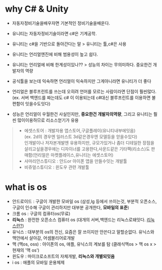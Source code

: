 # why C# & Unity

* 자동자정비기술을배우자면 기본적인 정비기술을배운다.

* 유니티는 자동자정비기술이라면 c#은 기계공학.

* 유니티는 c#을 기반으로 돌아간다는 말 > 유니티는 툴,c#은 사용

* 유니티는 언리얼엔진에 비해 범용성이 높고 쉽다.

* 유니티는 언리얼에 비해 한계성이있나?? > 성능의 차이는 무의미하다. 중요한건 개발자의 역량

* 공식툴을 보는데 익숙하면 언리얼이 익숙하지만 그게아니라면 유니티가 더 좋다

* 언리얼은 블루프린트를 쓰는데 오히려 언어를 모르는 사람이라면 단점이 훨씬많다.  
 (ex. 서버 백엔드를 짜는데도 c# 이 이용되는데 c#대신 블루프린트를 이용하면 불편함이 잇을수도잇다)

* 성능은 언리얼이 우월한건 사실인지만, **중요한건 개발자의역량**, 그리고 유니티는 훨씬 많이이용하므로
     리소스얻기가 유용

> * 에셋스토어 : 개발자용 앱스토어,구글플레이(유니티내부에잇음)  
              (ex. 2d의 경우엔 일러스트 3d같은경우엔 모델등을 얻을수있다)  
              인개발이나 저자본개발엔 유용하지만, 규모가있거나 좀더 디테일한 장점을 살리고싶을경우에는
             디자이너를 고용한다,사운드같은 기타팩(리소스)도 판매함(언리얼은 마켓플레이스,유니티는 에셋스토어)
> * 사마리안스튜디오 : 안드or 아이폰 앱을 만들수잇는 개발툴  
> * 비쥬얼스튜디오 : 윈도우 관련 개발툴


# what is os

* 안드로이드 : 구글이 개발한 모바일 os (삼성,lg 등에서 쓰이는것, 부분적 오픈소스, 구글이 인수해 구글이 관리하지만 대부분 공개한다, **모바일의 표준**)  
* 크롬 os : 구글의 컴퓨터os(무료)  
* **리눅스** : 완전한 오픈소스 컴퓨터 os (대개의 서버,백엔드는 리눅스로돼잇다. [리눅스란?](https://joone.net/))  
* 유닉스 : 대부분의 os의 전신, 요즘은 잘 쓰이지만 안쓴다고 말할순없다. 유닉스와 맥안에서 살아감, 어셈블리어로개발  
* 맥 (맥os, oss) : 아이폰의 os, 애플, 유닉스의 계보를 탐 (클래식맥os > 맥 os x > 현재의 '맥 os')  
* 윈도우 : 마이크로소프트의 자체개발, **리눅스와 개별되잇음**  
* i os : 애플의 모바일 운용체제  
 
